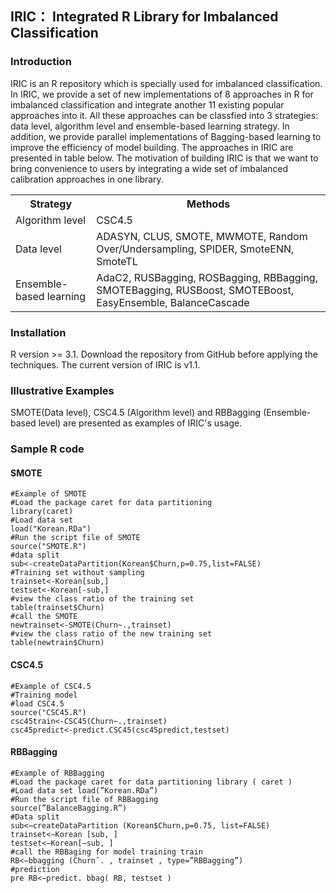 ## IRIC： Integrated R Library for Imbalanced Classification
### Introduction
IRIC is an R repository which is specially used for imbalanced classification. In IRIC, we provide a set of new implementations of 8 approaches in R for imbalanced classification and integrate another 11 existing popular approaches into it. All these approaches can be classfied into 3 strategies: data level, algorithm level and ensemble-based learning strategy. In addition, we provide parallel implementations of Bagging-based learning to improve the efficiency of model building. The approaches in IRIC are presented in table below.  The motivation of building IRIC is that we want to bring convenience to users by integrating a wide set of imbalanced calibration approaches in one library.

   <table>
    <tr>
    <th>Strategy</th>
    <th>Methods</th>
    </tr>
    <tr>
    <td> Algorithm level </td>
    <td>CSC4.5</td>
    </tr>
    <tr>
      <td> Data level </td>
       <td> ADASYN, CLUS, SMOTE, MWMOTE, Random Over/Undersampling, SPIDER, SmoteENN, SmoteTL </td>
       </tr>
   <tr>
      <td> Ensemble-based learning </td>
      <td> AdaC2, RUSBagging, ROSBagging, RBBagging, SMOTEBagging, RUSBoost, SMOTEBoost, EasyEnsemble, BalanceCascade</td>
      </tr>
   </table>
   
### Installation
R version >= 3.1. Download the repository from GitHub before applying the techniques. The current version of IRIC is v1.1.
### Illustrative Examples
SMOTE(Data level), CSC4.5 (Algorithm level) and RBBagging (Ensemble-based level) are presented as examples of IRIC's usage.

### Sample R code


#### SMOTE
```
#Example of SMOTE
#Load the package caret for data partitioning
library(caret)
#Load data set
load("Korean.RDa")
#Run the script file of SMOTE
source("SMOTE.R")
#data split
sub<-createDataPartition(Korean$Churn,p=0.75,list=FALSE)
#Training set without sampling
trainset<-Korean[sub,]
testset<-Korean[-sub,]
#view the class ratio of the training set
table(trainset$Churn)
#call the SMOTE
newtrainset<-SMOTE(Churn~.,trainset) 
#view the class ratio of the new training set
table(newtrain$Churn)  
```




#### CSC4.5
```
#Example of CSC4.5 
#Training model
#load CSC4.5
source("CSC45.R")
csc45train<-CSC45(Churn~.,trainset)
csc45predict<-predict.CSC45(csc45predict,testset)
```


#### RBBagging
```
#Example of RBBagging 
#Load the package caret for data partitioning library ( caret ) 
#Load data set load(”Korean.RDa”) 
#Run the script file of RBBagging 
source(”BalanceBagging.R”)
#Data split
sub<−createDataPartition (Korean$Churn,p=0.75, list=FALSE) 
trainset<−Korean [sub, ] 
testset<−Korean[−sub, ] 
#call the RBBaging for model training train 
RB<−bbagging (Churn˜. , trainset , type=”RBBagging”)
#prediction
pre RB<−predict. bbag( RB, testset )
```


